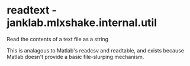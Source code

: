 # readtext - janklab.mlxshake.internal.util

Read the contents of a text file as a string

This is analagous to Matlab's readcsv and readtable, and exists because Matlab
doesn't provide a basic file-slurping mechanism.



